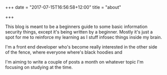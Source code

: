 +++
date = "2017-07-15T16:56:58+12:00"
title = "about"

+++

This blog is meant to be a beginners guide to some basic information security things, except it's being written by a beginner. Mostly it's just a spot for me to reinforce my learning as I stuff infosec things inside my brain.

I'm a front end developer who's become really interested in the other side of the fence, where everyone where's black hoodies and

I'm aiming to write  a couple of posts a month on whatever topic I'm focusing on studying at the time.
